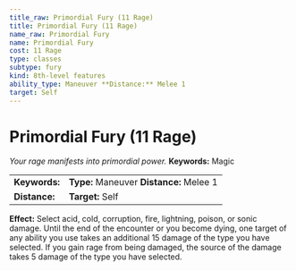 ```yaml
---
title_raw: Primordial Fury (11 Rage)
title: Primordial Fury (11 Rage)
name_raw: Primordial Fury
name: Primordial Fury
cost: 11 Rage
type: classes
subtype: fury
kind: 8th-level features
ability_type: Maneuver **Distance:** Melee 1
target: Self
---
```


# Primordial Fury (11 Rage)

*Your rage manifests into primordial power.* **Keywords:** Magic

|               |                                          |
| :------------ | :--------------------------------------- |
| **Keywords:** | **Type:** Maneuver **Distance:** Melee 1 |
| **Distance:** | **Target:** Self                         |

**Effect:** Select acid, cold, corruption, fire, lightning, poison, or sonic damage. Until the end of the encounter or you become dying, one target of any ability you use takes an additional 15 damage of the type you have selected. If you gain rage from being damaged, the source of the damage takes 5 damage of the type you have selected.
